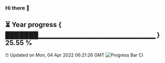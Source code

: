 ### Hi there 👋
⏳ Year progress { ███████▁▁▁▁▁▁▁▁▁▁▁▁▁▁▁▁▁▁▁▁▁▁▁ } 25.55 %
---
⏰ Updated on Mon, 04 Apr 2022 06:21:26 GMT
![Progress Bar CI](https://github.com/liununu/liununu/workflows/Progress%20Bar%20CI/badge.svg)
